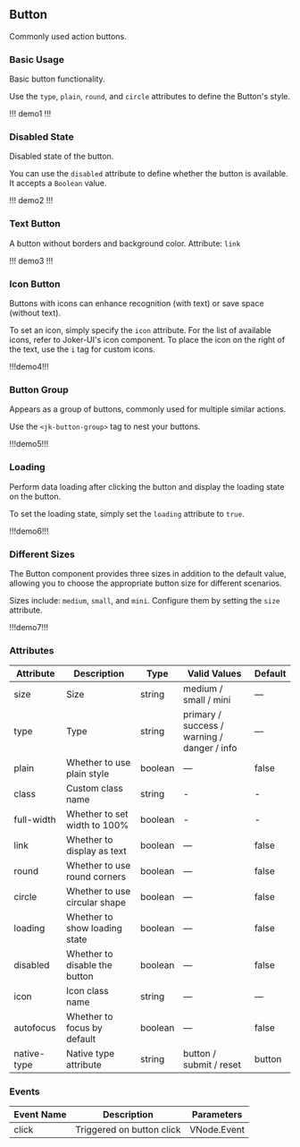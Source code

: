 ## Button

Commonly used action buttons.

### Basic Usage

Basic button functionality.

Use the `type`, `plain`, `round`, and `circle` attributes to define the Button's style.

!!! demo1 !!!

### Disabled State

Disabled state of the button.

You can use the `disabled` attribute to define whether the button is available. It accepts a `Boolean` value.

!!! demo2 !!!

### Text Button

A button without borders and background color. Attribute: `link`

!!! demo3 !!!

### Icon Button

Buttons with icons can enhance recognition (with text) or save space (without text).

To set an icon, simply specify the `icon` attribute. For the list of available icons, refer to Joker-UI's icon component. To place the icon on the right of the text, use the `i` tag for custom icons.

!!!demo4!!!

### Button Group

Appears as a group of buttons, commonly used for multiple similar actions.

Use the `<jk-button-group>` tag to nest your buttons.

!!!demo5!!!

### Loading

Perform data loading after clicking the button and display the loading state on the button.

To set the loading state, simply set the `loading` attribute to `true`.

!!!demo6!!!

### Different Sizes

The Button component provides three sizes in addition to the default value, allowing you to choose the appropriate button size for different scenarios.

Sizes include: `medium`, `small`, and `mini`. Configure them by setting the `size` attribute.

!!!demo7!!!

### Attributes

| Attribute     | Description                     | Type      | Valid Values                          | Default |
| ------------- | ------------------------------- | --------- | ------------------------------------- | ------- |
| size          | Size                            | string    | medium / small / mini                 | —       |
| type          | Type                            | string    | primary / success / warning / danger / info | —       |
| plain         | Whether to use plain style      | boolean   | —                                     | false   |
| class         | Custom class name               | string    | -                                     | -       |
| full-width    | Whether to set width to 100%    | boolean   | -                                     | -       |
| link          | Whether to display as text      | boolean   | —                                     | false   |
| round         | Whether to use round corners    | boolean   | —                                     | false   |
| circle        | Whether to use circular shape   | boolean   | —                                     | false   |
| loading       | Whether to show loading state   | boolean   | —                                     | false   |
| disabled      | Whether to disable the button   | boolean   | —                                     | false   |
| icon          | Icon class name                 | string    | —                                     | —       |
| autofocus     | Whether to focus by default     | boolean   | —                                     | false   |
| native-type   | Native type attribute           | string    | button / submit / reset               | button  |

### Events

| Event Name | Description                   | Parameters       |
| ---------- | ----------------------------- | ---------------- |
| click      | Triggered on button click     | VNode.Event      |